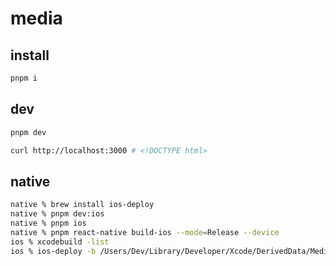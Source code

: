 # media

## install

```sh
pnpm i
```

## dev

```sh
pnpm dev
```

```sh
curl http://localhost:3000 # <!DOCTYPE html>
```

## native

```sh
native % brew install ios-deploy
native % pnpm dev:ios
native % pnpm ios
native % pnpm react-native build-ios --mode=Release --device
ios % xcodebuild -list
ios % ios-deploy -b /Users/Dev/Library/Developer/Xcode/DerivedData/Media-xyz/Build/Products/Release-iphoneos/Media.app
```
